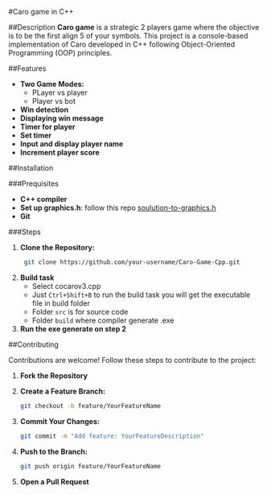 #Caro game in C++

##Description
**Caro game** is a strategic 2 players game where the objective is to be the first align 5 of your symbols. This project is a console-based implementation of Caro developed in C++ following Object-Oriented Programming (OOP) principles.

##Features
- **Two Game Modes:**
  - PLayer vs player
  - Player vs bot
- **Win detection**
- **Displaying win message**
- **Timer for player**
- **Set timer**
- **Input and display player name**
- **Increment player score**

##Installation

###Prequisites
- **C++ compiler**
- **Set up graphics.h**: follow this repo [soulution-to-graphics.h](https://github.com/ullaskunder3/Solution-to-graphics.h)
- **Git**

###Steps
1. **Clone the Repository:**
   ```bash
    git clone https://github.com/your-username/Caro-Game-Cpp.git
    ```
2. **Build task**
   - Select cocarov3.cpp
   - Just `Ctrl+Shift+B` to run the build task you will get the executable file in build folder
   - Folder `src` is for source code
   - Folder `build` where compiler generate .exe
3. **Run the exe generate on step 2**

##Contributing

Contributions are welcome! Follow these steps to contribute to the project:

1. **Fork the Repository**

2. **Create a Feature Branch:**

    ```bash
    git checkout -b feature/YourFeatureName
    ```

3. **Commit Your Changes:**

    ```bash
    git commit -m "Add feature: YourFeatureDescription"
    ```

4. **Push to the Branch:**

    ```bash
    git push origin feature/YourFeatureName
    ```

5. **Open a Pull Request**
  
